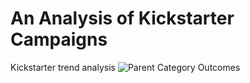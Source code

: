 # An Analysis of Kickstarter Campaigns
Kickstarter trend analysis
![Parent Category Outcomes](main/Parent_Category_Outcomes.png)
